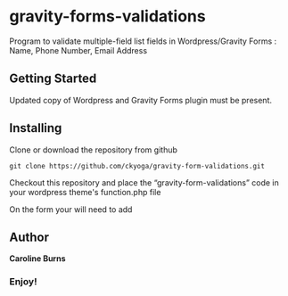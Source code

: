 # gravity-forms-validations
Program to validate multiple-field list fields in Wordpress/Gravity Forms : Name, Phone Number, Email Address


Getting Started
----------------

Updated copy of Wordpress and Gravity Forms plugin must be present.


Installing
----------

Clone or download the repository from github

`git clone https://github.com/ckyoga/gravity-form-validations.git`


Checkout this repository and place the “gravity-form-validations” code in your wordpress theme's function.php file

On the form your will need to add

Author
------

**Caroline Burns** 

### Enjoy!
